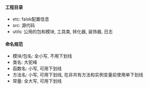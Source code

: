#### 工程目录
- etc: falsk配置信息
- src: 源代码
- utils: 公用的包和模块, 工具类, 转化器, 装饰器, 日志

#### 命名规范
- 模块/包名: 全小写, 不用下划线
- 类名: 大驼峰
- 函数名: 小写, 可用下划线
- 方法名: 小写, 可用下划线, 在非共有方法和实例变量前使用单下划线
- 常量: 全大写, 可用下划线